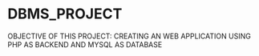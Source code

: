 # DBMS_PROJECT

OBJECTIVE OF THIS PROJECT: CREATING AN WEB APPLICATION USING PHP AS BACKEND AND MYSQL AS DATABASE
